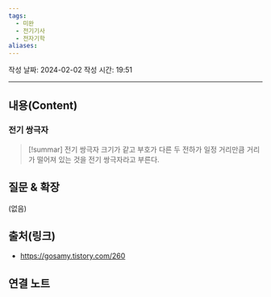 ```yaml
---
tags:
  - 미완
  - 전기기사
  - 전자기학
aliases:
---
```

작성 날짜: 2024-02-02
작성 시간: 19:51


----
## 내용(Content)

### 전기 쌍극자

>[!summar] 전기 쌍극자
>크기가 같고 부호가 다른 두 전하가 일정 거리만큼 거리가 떨어져 있는 것을 전기 쌍극자라고 부른다.




## 질문 & 확장

(없음)

## 출처(링크)
- https://gosamy.tistory.com/260

## 연결 노트










